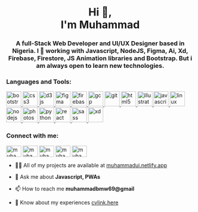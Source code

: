 <h1 align="center">Hi 👋, <br /> I'm Muhammad</h1>
<h3 align="center">A full-Stack Web Developer and UI/UX Designer based in Nigeria. I 💖 working with Javascript, NodeJS, Figma, Ai, Xd, Firebase, Firestore, JS Animation libraries and Bootstrap. But i am always open to learn new technologies.</h3>


<h3 align="left">Languages and Tools:</h3>
<p align="left">
	<a href="https://getbootstrap.com" target="_blank">
		<img src="https://devicons.github.io/devicon/devicon.git/icons/bootstrap/bootstrap-plain.svg" alt="bootstrap" width="40" height="40"/>
	</a>
	<a href="https://www.w3schools.com/css/" target="_blank">
		<img src="https://devicons.github.io/devicon/devicon.git/icons/css3/css3-original-wordmark.svg" alt="css3" width="40" height="40"/>
	</a>
	<a href="https://d3js.org/" target="_blank">
		<img src="https://devicons.github.io/devicon/devicon.git/icons/d3js/d3js-original.svg" alt="d3js" width="40" height="40"/>
	</a>
	<a href="https://www.figma.com/" target="_blank">
		<img src="https://www.vectorlogo.zone/logos/figma/figma-icon.svg" alt="figma" width="40" height="40"/>
	</a>
	<a href="https://firebase.google.com/" target="_blank">
		<img src="https://www.vectorlogo.zone/logos/firebase/firebase-icon.svg" alt="firebase" width="40" height="40"/>
	</a>
	<a href="https://cloud.google.com" target="_blank">
		<img src="https://www.vectorlogo.zone/logos/google_cloud/google_cloud-icon.svg" alt="gcp" width="40" height="40"/>
	</a>
	<a href="https://git-scm.com/" target="_blank">
		<img src="https://www.vectorlogo.zone/logos/git-scm/git-scm-icon.svg" alt="git" width="40" height="40"/>
	</a>
	<a href="https://www.w3.org/html/" target="_blank">
		<img src="https://devicons.github.io/devicon/devicon.git/icons/html5/html5-original-wordmark.svg" alt="html5" width="40" height="40"/>
	</a>
	<a href="https://www.adobe.com/in/products/illustrator.html" target="_blank">
		<img src="https://www.vectorlogo.zone/logos/adobe_illustrator/adobe_illustrator-icon.svg" alt="illustrator" width="40" height="40"/>
	</a>
	<a href="https://developer.mozilla.org/en-US/docs/Web/JavaScript" target="_blank">
		<img src="https://devicons.github.io/devicon/devicon.git/icons/javascript/javascript-original.svg" alt="javascript" width="40" height="40"/>
	</a>
	<a href="https://www.linux.org/" target="_blank">
		<img src="https://devicons.github.io/devicon/devicon.git/icons/linux/linux-original.svg" alt="linux" width="40" height="40"/>
	</a>
	<a href="https://nodejs.org" target="_blank">
		<img src="https://devicons.github.io/devicon/devicon.git/icons/nodejs/nodejs-original-wordmark.svg" alt="nodejs" width="40" height="40"/>
	</a>
	<a href="https://www.photoshop.com/en" target="_blank">
		<img src="https://devicons.github.io/devicon/devicon.git/icons/photoshop/photoshop-plain.svg" alt="photoshop" width="40" height="40"/>
	</a>
	<a href="https://www.python.org" target="_blank">
		<img src="https://devicons.github.io/devicon/devicon.git/icons/python/python-original.svg" alt="python" width="40" height="40"/>
	</a>
	<a href="https://reactjs.org/" target="_blank">
		<img src="https://devicons.github.io/devicon/devicon.git/icons/react/react-original-wordmark.svg" alt="react" width="40" height="40"/>
	</a>
	<a href="https://sass-lang.com" target="_blank">
		<img src="https://devicons.github.io/devicon/devicon.git/icons/sass/sass-original.svg" alt="sass" width="40" height="40"/>
	</a>
	<a href="https://www.adobe.com/products/xd.html" target="_blank">
		<img src="https://cdn.worldvectorlogo.com/logos/adobe-xd.svg" alt="xd" width="40" height="40"/>
	</a>
</p>

<h3 align="left">Connect with me:</h3>
<p align="left">

<a href="https://twitter.com/muhammadui_" target="blank"><img align="center" src="https://cdn.jsdelivr.net/npm/simple-icons@3.0.1/icons/twitter.svg" alt="muhammadui_" height="30" width="40" /></a>
<a href="https://linkedin.com/in/muhammadui" target="blank"><img align="center" src="https://cdn.jsdelivr.net/npm/simple-icons@3.0.1/icons/linkedin.svg" alt="muhammadui" height="30" width="40" /></a>
<a href="https://fb.com/muhammad.ibrahimumar.56" target="blank"><img align="center" src="https://cdn.jsdelivr.net/npm/simple-icons@3.0.1/icons/facebook.svg" alt="muhammad.ibrahimumar.56" height="30" width="40" /></a>
<a href="https://instagram.com/muhammadui_" target="blank"><img align="center" src="https://cdn.jsdelivr.net/npm/simple-icons@3.0.1/icons/instagram.svg" alt="muhammadui_" height="30" width="40" /></a>
<a href="https://medium.com/muhammadui" target="blank"><img align="center" src="https://cdn.jsdelivr.net/npm/simple-icons@3.0.1/icons/medium.svg" alt="muhammadui" height="30" width="40" /></a>
</p>

- 👨‍💻 All of my projects are available at [muhammadui.netlify.app](muhammadui.netlify.app)

- 💬 Ask me about **Javascript, PWAs**

- 📫 How to reach me **muhammadbmw69@gmail**

- 📄 Know about my experiences [cvlink.here](cvlink.here)

<!--
**muhammadui/muhammadui** is a ✨ _special_ ✨ repository because its `README.md` (this file) appears on your GitHub profile.

Here are some ideas to get you started:

- 🔭 I’m currently working on ...
- 🌱 I’m currently learning ...
- 👯 I’m looking to collaborate on ...
- 🤔 I’m looking for help with ...
- 💬 Ask me about ...
- 📫 How to reach me: ...
- 😄 Pronouns: ...
- ⚡ Fun fact: ...
-->
